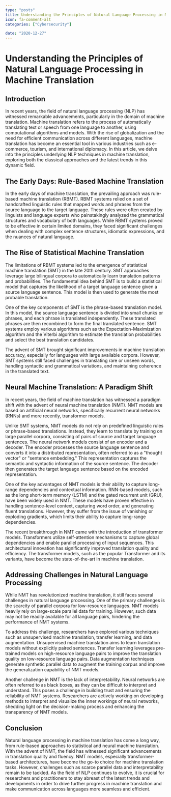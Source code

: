 ```yaml
---
type: "posts"
title: Understanding the Principles of Natural Language Processing in Machine Translation
icon: fa-comment-alt
categories: ["Cybersecurity"]

date: "2020-12-27"
---
```




# Understanding the Principles of Natural Language Processing in Machine Translation

## Introduction

In recent years, the field of natural language processing (NLP) has witnessed remarkable advancements, particularly in the domain of machine translation. Machine translation refers to the process of automatically translating text or speech from one language to another, using computational algorithms and models. With the rise of globalization and the need for efficient communication across different languages, machine translation has become an essential tool in various industries such as e-commerce, tourism, and international diplomacy. In this article, we delve into the principles underlying NLP techniques in machine translation, exploring both the classical approaches and the latest trends in this dynamic field.

## The Early Days: Rule-Based Machine Translation

In the early days of machine translation, the prevailing approach was rule-based machine translation (RBMT). RBMT systems relied on a set of handcrafted linguistic rules that mapped words and phrases from the source language to the target language. These rules were often created by linguists and language experts who painstakingly analyzed the grammatical structures and vocabulary of both languages. While RBMT systems proved to be effective in certain limited domains, they faced significant challenges when dealing with complex sentence structures, idiomatic expressions, and the nuances of natural language.

## The Rise of Statistical Machine Translation

The limitations of RBMT systems led to the emergence of statistical machine translation (SMT) in the late 20th century. SMT approaches leverage large bilingual corpora to automatically learn translation patterns and probabilities. The fundamental idea behind SMT is to build a statistical model that captures the likelihood of a target language sentence given a source language sentence. This model is then used to generate the most probable translation.

One of the key components of SMT is the phrase-based translation model. In this model, the source language sentence is divided into small chunks or phrases, and each phrase is translated independently. These translated phrases are then recombined to form the final translated sentence. SMT systems employ various algorithms such as the Expectation-Maximization algorithm and the Viterbi algorithm to estimate the translation probabilities and select the best translation candidates.

The advent of SMT brought significant improvements in machine translation accuracy, especially for languages with large available corpora. However, SMT systems still faced challenges in translating rare or unseen words, handling syntactic and grammatical variations, and maintaining coherence in the translated text.

## Neural Machine Translation: A Paradigm Shift

In recent years, the field of machine translation has witnessed a paradigm shift with the advent of neural machine translation (NMT). NMT models are based on artificial neural networks, specifically recurrent neural networks (RNNs) and more recently, transformer models.

Unlike SMT systems, NMT models do not rely on predefined linguistic rules or phrase-based translations. Instead, they learn to translate by training on large parallel corpora, consisting of pairs of source and target language sentences. The neural network models consist of an encoder and a decoder. The encoder processes the source language sentence and converts it into a distributed representation, often referred to as a "thought vector" or "sentence embedding." This representation captures the semantic and syntactic information of the source sentence. The decoder then generates the target language sentence based on the encoded representation.

One of the key advantages of NMT models is their ability to capture long-range dependencies and contextual information. RNN-based models, such as the long short-term memory (LSTM) and the gated recurrent unit (GRU), have been widely used in NMT. These models have proven effective in handling sentence-level context, capturing word order, and generating fluent translations. However, they suffer from the issue of vanishing or exploding gradients, which limits their ability to capture long-range dependencies.

The recent breakthrough in NMT came with the introduction of transformer models. Transformers utilize self-attention mechanisms to capture global dependencies and enable parallel processing of input sequences. This architectural innovation has significantly improved translation quality and efficiency. The transformer models, such as the popular Transformer and its variants, have become the state-of-the-art in machine translation.

## Addressing Challenges in Natural Language Processing

While NMT has revolutionized machine translation, it still faces several challenges in natural language processing. One of the primary challenges is the scarcity of parallel corpora for low-resource languages. NMT models heavily rely on large-scale parallel data for training. However, such data may not be readily available for all language pairs, hindering the performance of NMT systems.

To address this challenge, researchers have explored various techniques such as unsupervised machine translation, transfer learning, and data augmentation. Unsupervised machine translation aims to learn translation models without explicitly paired sentences. Transfer learning leverages pre-trained models on high-resource language pairs to improve the translation quality on low-resource language pairs. Data augmentation techniques generate synthetic parallel data to augment the training corpus and improve the generalization capability of NMT models.

Another challenge in NMT is the lack of interpretability. Neural networks are often referred to as black boxes, as they can be difficult to interpret and understand. This poses a challenge in building trust and ensuring the reliability of NMT systems. Researchers are actively working on developing methods to interpret and visualize the inner workings of neural networks, shedding light on the decision-making process and enhancing the transparency of NMT models.

## Conclusion

Natural language processing in machine translation has come a long way, from rule-based approaches to statistical and neural machine translation. With the advent of NMT, the field has witnessed significant advancements in translation quality and fluency. NMT models, especially transformer-based architectures, have become the go-to choice for machine translation tasks. However, challenges such as scarce parallel data and interpretability remain to be tackled. As the field of NLP continues to evolve, it is crucial for researchers and practitioners to stay abreast of the latest trends and developments in order to drive further progress in machine translation and make communication across languages more seamless and efficient.